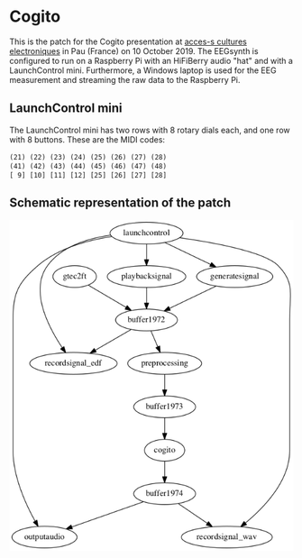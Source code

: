 # Cogito

This is the patch for the Cogito presentation at [acces-s cultures electroniques](https://acces-s.org) in Pau (France) on 10 October 2019. The EEGsynth is configured to run on a Raspberry Pi with an HiFiBerry audio "hat" and with a LaunchControl mini. Furthermore, a Windows laptop is used for the EEG measurement and streaming the raw data to the Raspberry Pi.

## LaunchControl mini

The LaunchControl mini has two rows with 8 rotary dials each, and one row with 8 buttons. These are the MIDI codes:

```
(21) (22) (23) (24) (25) (26) (27) (28)
(41) (42) (43) (44) (45) (46) (47) (48)
[ 9] [10] [11] [12] [25] [26] [27] [28]
```

## Schematic representation of the patch

![flowchart](patch.png)
